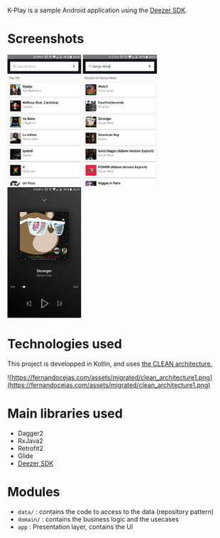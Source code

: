 K-Play is a sample Android application using the [Deezer SDK](https://developers.deezer.com/sdk/android).

# Screenshots

<p>
  <img src="art/screen1.jpg" width="33%">
  <img src="art/screen2.jpg" width="33%">
  <img src="art/screen3.jpg" width="33%">
</p>


# Technologies used

This project is developped in Kotlin, and uses [the CLEAN architecture.](https://8thlight.com/blog/uncle-bob/2012/08/13/the-clean-architecture.html)

![https://fernandocejas.com/assets/migrated/clean_architecture1.png](https://fernandocejas.com/assets/migrated/clean_architecture1.png)

# Main libraries used

* Dagger2
* RxJava2
* Retrofit2
* Glide
* [Deezer SDK](https://developers.deezer.com/sdk/android)

# Modules


* `data/` : contains the code to access to the data (repository pattern)
* `domain/` : contains the business logic and the usecases
* `app` : Presentation layer, contains the UI 